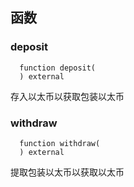 ## 函数

### deposit

```solidity
  function deposit(
  ) external
```

存入以太币以获取包装以太币

### withdraw

```solidity
  function withdraw(
  ) external
```

提取包装以太币以获取以太币